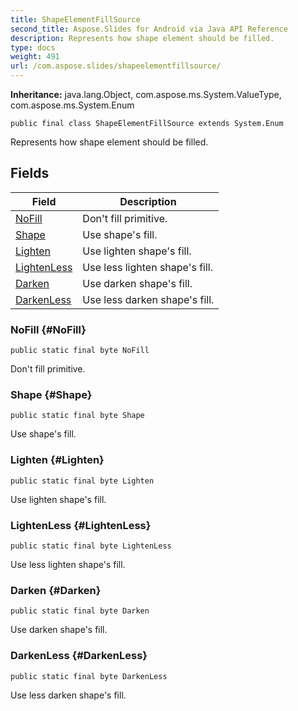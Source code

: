```yaml
---
title: ShapeElementFillSource
second_title: Aspose.Slides for Android via Java API Reference
description: Represents how shape element should be filled.
type: docs
weight: 491
url: /com.aspose.slides/shapeelementfillsource/
---
```

**Inheritance:**
java.lang.Object, com.aspose.ms.System.ValueType, com.aspose.ms.System.Enum
```
public final class ShapeElementFillSource extends System.Enum
```

Represents how shape element should be filled.
## Fields

| Field | Description |
| --- | --- |
| [NoFill](#NoFill) | Don't fill primitive. |
| [Shape](#Shape) | Use shape's fill. |
| [Lighten](#Lighten) | Use lighten shape's fill. |
| [LightenLess](#LightenLess) | Use less lighten shape's fill. |
| [Darken](#Darken) | Use darken shape's fill. |
| [DarkenLess](#DarkenLess) | Use less darken shape's fill. |
### NoFill {#NoFill}
```
public static final byte NoFill
```


Don't fill primitive.

### Shape {#Shape}
```
public static final byte Shape
```


Use shape's fill.

### Lighten {#Lighten}
```
public static final byte Lighten
```


Use lighten shape's fill.

### LightenLess {#LightenLess}
```
public static final byte LightenLess
```


Use less lighten shape's fill.

### Darken {#Darken}
```
public static final byte Darken
```


Use darken shape's fill.

### DarkenLess {#DarkenLess}
```
public static final byte DarkenLess
```


Use less darken shape's fill.


